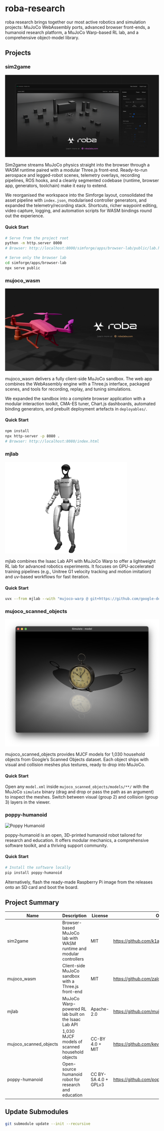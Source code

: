 # roba-research

roba research brings together our most active robotics and simulation projects: MuJoCo WebAssembly ports, advanced browser front-ends, a humanoid research platform, a MuJoCo Warp-based RL lab, and a comprehensive object-model library.

## Projects

### sim2game
![Simforge Browser Lab](sim2game/thumbnail.png)

Sim2game streams MuJoCo physics straight into the browser through a WASM runtime paired with a modular Three.js front-end. Ready-to-run aerospace and legged-robot scenes, telemetry overlays, recording pipelines, ROS hooks, and a cleanly segmented codebase (runtime, browser app, generators, toolchain) make it easy to extend.

We reorganised the workspace into the Simforge layout, consolidated the asset pipeline with `index.json`, modularised controller generators, and expanded the telemetry/recording stack. Shortcuts, richer waypoint editing, video capture, logging, and automation scripts for WASM bindings round out the experience.

#### Quick Start
```bash
# Serve from the project root
python -m http.server 8000
# Browser: http://localhost:8000/simforge/apps/browser-lab/public/lab.html
```
```bash
# Serve only the browser lab
cd simforge/apps/browser-lab
npx serve public
```

### mujoco_wasm
![MuJoCo Browser Sandbox](mujoco_wasm/thumbnail.png)

mujoco_wasm delivers a fully client-side MuJoCo sandbox. The web app combines the WebAssembly engine with a Three.js interface, packaged scenes, and tools for recording, replay, and tuning simulations.

We expanded the sandbox into a complete browser application with a modular interaction toolkit, CMA-ES tuner, Chart.js dashboards, automated binding generators, and prebuilt deployment artefacts in `deployables/`.

#### Quick Start
```bash
npm install
npx http-server -p 8080 .
# Browser: http://localhost:8080/index.html
```

### mjlab
![mjlab Unitree G1](https://github.com/mujocolab/mjlab/blob/0ec1d26b80766f38777e4845a93401be6f7f479b/src/mjlab/asset_zoo/img/g1.png?raw=true)

mjlab combines the Isaac Lab API with MuJoCo Warp to offer a lightweight RL lab for advanced robotics experiments. It focuses on GPU-accelerated training pipelines (e.g., Unitree G1 velocity tracking and motion imitation) and uv-based workflows for fast iteration.

#### Quick Start
```bash
uvx --from mjlab --with "mujoco-warp @ git+https://github.com/google-deepmind/mujoco_warp@486642c3fa262a989b482e0e506716d5793d61a9" demo
```

### mujoco_scanned_objects
![Scanned Object Sample](https://github.com/kevinzakka/mujoco_scanned_objects/blob/main/assets/clock.png?raw=true)

mujoco_scanned_objects provides MJCF models for 1,030 household objects from Google’s Scanned Objects dataset. Each object ships with visual and collision meshes plus textures, ready to drop into MuJoCo.

#### Quick Start
Open any `model.xml` inside `mujoco_scanned_objects/models/**/` with the MuJoCo `simulate` binary (drag and drop or pass the path as an argument) to inspect the meshes. Switch between visual (group 2) and collision (group 3) layers in the viewer.

### poppy-humanoid
![Poppy Humanoid](https://github.com/poppy-project/poppy-humanoid/blob/master/doc/img/poppy-humanoid-github.jpg?raw=true)

poppy-humanoid is an open, 3D-printed humanoid robot tailored for research and education. It offers modular mechanics, a comprehensive software toolkit, and a thriving support community.

#### Quick Start
```bash
# Install the software locally
pip install poppy-humanoid
```
Alternatively, flash the ready-made Raspberry Pi image from the releases onto an SD card and boot the board.


## Project Summary
| Name | Description | License | Original Repo |
| --- | --- | --- | --- |
| sim2game | Browser-based MuJoCo lab with WASM runtime and modular controllers | MIT | https://github.com/k1a11220/sim2game |
| mujoco_wasm | Client-side MuJoCo sandbox with a Three.js front-end | MIT  | https://github.com/zalo/mujoco_wasm |
| mjlab | MuJoCo Warp-powered RL lab built on the Isaac Lab API | Apache-2.0 | https://github.com/mujocolab/mjlab |
| mujoco_scanned_objects | 1,030 MJCF models of scanned household objects | CC-BY 4.0 + MIT | https://github.com/kevinzakka/mujoco_scanned_objects |
| poppy-humanoid | Open-source humanoid robot for research and education | CC BY-SA 4.0 + GPLv3 | https://github.com/poppy-project/poppy-humanoid |

## Update Submodules
```bash
git submodule update --init --recursive
```
